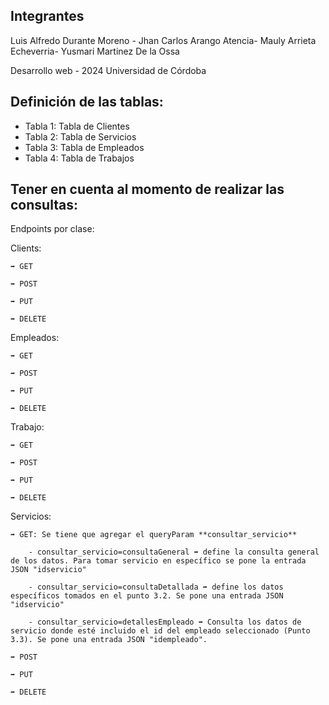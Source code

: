 ## Integrantes

Luis Alfredo Durante Moreno -
Jhan Carlos Arango Atencia-
Mauly Arrieta Echeverria-
Yusmari Martinez De la Ossa

Desarrollo web - 2024
Universidad de Córdoba

## Definición de las tablas:

- Tabla 1: Tabla de Clientes
- Tabla 2: Tabla de Servicios
- Tabla 3: Tabla de Empleados
- Tabla 4: Tabla de Trabajos

## Tener en cuenta al momento de realizar las consultas:

Endpoints por clase:

Clients:
```
➡️ GET

➡️ POST

➡️ PUT

➡️ DELETE
```

Empleados:
```
➡️ GET

➡️ POST

➡️ PUT

➡️ DELETE
```

Trabajo:
```
➡️ GET

➡️ POST

➡️ PUT

➡️ DELETE
```

Servicios:
```
➡️ GET: Se tiene que agregar el queryParam **consultar_servicio**

    - consultar_servicio=consultaGeneral ➡️ define la consulta general de los datos. Para tomar servicio en específico se pone la entrada JSON "idservicio"

    - consultar_servicio=consultaDetallada ➡️ define los datos específicos tomados en el punto 3.2. Se pone una entrada JSON "idservicio"

    - consultar_servicio=detallesEmpleado ➡️ Consulta los datos de servicio donde esté incluido el id del empleado seleccionado (Punto 3.3). Se pone una entrada JSON "idempleado".

➡️ POST

➡️ PUT

➡️ DELETE
```

